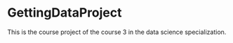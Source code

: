 GettingDataProject
==================

This is the course project of the course 3 in the data science specialization. 
